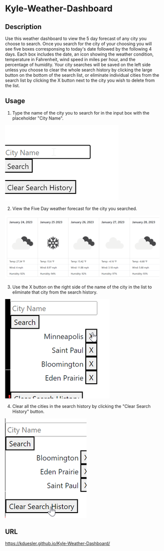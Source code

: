 # Kyle-Weather-Dashboard

## Description

Use this weather dashboard to view the 5 day forecast of any city you choose to search. Once you search for the city of your choosing you will see five boxes corresponsing to today's date followed by the following 4 days. Each box includes the date, an icon showing the weather condition, temperature in Fahrenheit, wind speed in miles per hour, and the percentage of humidity. Your city searches will be saved on the left side unless you choose to clear the whole search history by clicking the large button on the bottom of the search list, or eliminate individual cities from the search list by clicking the X button next to the city you wish to delete from the list.

## Usage
1. Type the name of the city you to search for in the input box with the placeholder "City Name".

![Type a city name to search](./assets/images/search-city.png)

2. View the Five Day weather forecast for the city you searched.

![View 5 day forecast](./assets/images/5day-forecast.png)

3. Use the X button on the right side of the name of the city in the list to eliminate that city from the search history. 

![Eliminate one city from list](./assets/images/x-button.png)

4. Clear all the cities in the search history by clicking the "Clear Search History" button.

![Eliminate one city from list](./assets/images/clear-history.png)

## URL
https://kduesler.github.io/Kyle-Weather-Dashboard/